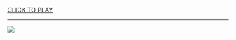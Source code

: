 
<a href="https://premium76.site?title=unblocked_free_game&ref=13M">CLICK TO PLAY</a></h3>
<hr>

<a href="https://premium76.site?title=unblocked_free_game&ref=13M"><img src="https://clearcache.store/games.png"></a>


